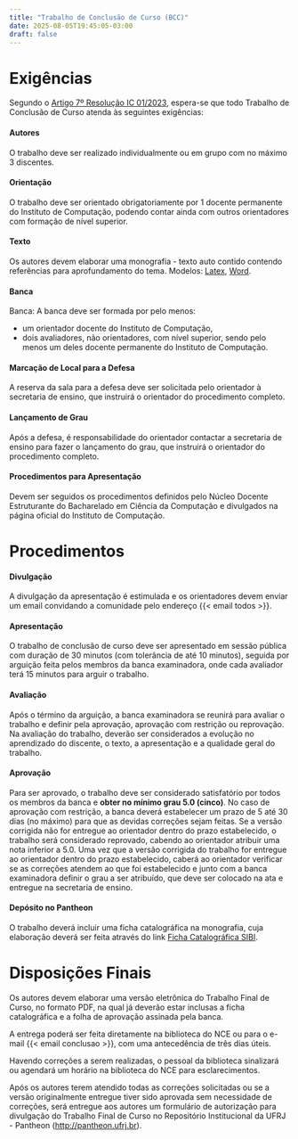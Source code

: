 ```yaml
---
title: "Trabalho de Conclusão de Curso (BCC)"
date: 2025-08-05T19:45:05-03:00
draft: false
---
```


# Exigências

Segundo o [Artigo 7º Resolução IC 01/2023](https://docs.google.com/document/d/1--kN1SgNplv9YQgJ32dPmGLmN2WN3fQe4CtZN93ubg8/edit?usp=sharing),  espera-se que todo Trabalho de Conclusão de Curso atenda às seguintes exigências:

#### Autores

O trabalho deve ser realizado individualmente ou em grupo com no máximo 3 discentes.

#### Orientação

O trabalho deve ser orientado obrigatoriamente por 1 docente permanente do Instituto de Computação, podendo contar ainda com outros orientadores com formação de nível superior.

#### Texto

Os autores devem elaborar uma monografia - texto auto contido contendo referências para aprofundamento do tema. Modelos: [Latex](/tcc-bcc/ModeloTCC-Latex-2021.zip), [Word](/tcc-bcc/ModeloTCC-Word-2021.zip).

#### Banca

Banca: A banca deve ser formada por pelo menos:
- um orientador docente do Instituto de Computação,
- dois avaliadores, não orientadores, com nível superior, sendo pelo menos um deles docente permanente do Instituto de Computação.

#### Marcação de Local para a Defesa

A reserva da sala para a defesa deve ser solicitada pelo orientador à secretaria de ensino, que instruirá o orientador do procedimento completo.

#### Lançamento de Grau

Após a defesa, é responsabilidade do orientador contactar a secretaria de ensino para fazer o lançamento do grau, que instruirá o orientador do procedimento completo.

#### Procedimentos para Apresentação

Devem ser seguidos os procedimentos definidos pelo Núcleo Docente Estruturante do Bacharelado em Ciência da Computação e divulgados na página oficial do Instituto de Computação.

# Procedimentos

#### Divulgação

A divulgação da apresentação é estimulada e os orientadores devem enviar um email convidando a comunidade pelo endereço {{< email todos >}}.

#### Apresentação

O trabalho de conclusão de curso deve ser apresentado em sessão pública com duração de 30 minutos (com tolerância de até 10 minutos), seguida por arguição feita pelos membros da banca examinadora, onde cada avaliador terá 15 minutos para arguir o trabalho.

#### Avaliação

Após o término da arguição, a banca examinadora se reunirá para avaliar o trabalho e definir pela aprovação, aprovação com restrição ou reprovação. Na avaliação do trabalho, deverão ser considerados a evolução no aprendizado do discente, o texto, a apresentação e a qualidade geral do trabalho.

#### Aprovação

Para ser aprovado, o trabalho deve ser considerado satisfatório por todos os membros da banca e **obter no mínimo grau 5.0 (cinco)**. No caso de aprovação com restrição, a banca deverá estabelecer um prazo de 5 até 30 dias (no máximo) para que as devidas correções sejam feitas. Se a versão corrigida não for entregue ao orientador dentro do prazo estabelecido, o trabalho será considerado reprovado, cabendo ao orientador atribuir uma nota inferior a 5.0. Uma vez que a versão corrigida do trabalho for entregue ao orientador dentro do prazo estabelecido, caberá ao orientador verificar se as correções atendem ao que foi estabelecido e junto com a banca examinadora definir o grau a ser atribuído, que deve ser colocado na ata e entregue na secretaria de ensino.

#### Depósito no Pantheon

O trabalho deverá incluir uma ficha catalográfica na monografia, cuja elaboração deverá ser feita através do link [Ficha Catalográfica SIBI](http://fichacatalografica.sibi.ufrj.br/).

# Disposições Finais

Os autores devem elaborar uma versão eletrônica do Trabalho Final de Curso, no formato PDF, na qual já deverão estar inclusas a ficha catalográfica e a folha de aprovação assinada pela banca.

A entrega poderá ser feita diretamente na biblioteca do NCE ou para o e-mail {{< email conclusao >}}, com uma antecedência de três dias úteis.

Havendo correções a serem realizadas, o pessoal da biblioteca sinalizará ou agendará um horário na biblioteca do NCE para esclarecimentos.

Após os autores terem atendido todas as correções solicitadas ou se a versão originalmente entregue tiver sido aprovada sem necessidade de correções, será entregue aos autores um formulário de autorização para divulgação do Trabalho Final de Curso no Repositório Institucional da UFRJ - Pantheon (http://pantheon.ufrj.br).


